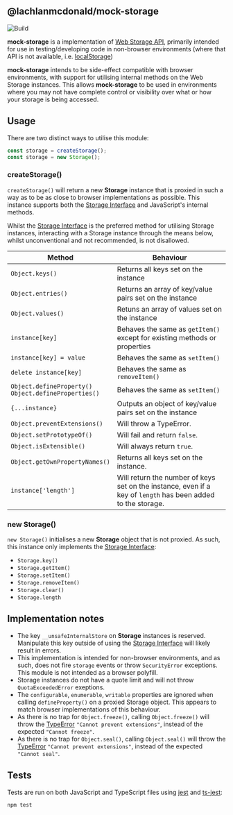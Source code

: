 ## @lachlanmcdonald/mock-storage

![Build](https://github.com/lachlanmcdonald/mock-storage/actions/workflows/build.yml/badge.svg?branch=main)

__mock-storage__ is a implementation of [Web Storage API](https://developer.mozilla.org/en-US/docs/Web/API/Web_Storage_API), primarily intended for use in testing/developing code in non-browser environments (where that API is not available, i.e. [localStorage])

__mock-storage__ intends to be side-effect compatible with browser environments, with support for utilising internal methods on the Web Storage instances. This allows __mock-storage__ to be used in environments where you may not have complete control or visibility over what or how your storage is being accessed.

## Usage

 There are two distinct ways to utilise this module:

 ```ts
const storage = createStorage();
const storage = new Storage();
 ```

### createStorage()

`createStorage()` will return a new __Storage__ instance that is proxied in such a way as to be as close to browser implementations as possible. This instance supports both the [Storage Interface][storage_interface] and JavaScript's internal methods.

Whilst the [Storage Interface][storage_interface] is the preferred method for utilising Storage instances, interacting with a Storage instance through the means below, whilst unconventional and not recommended, is not disallowed.

| Method | Behaviour |
| ----- | ----- |
| `Object.keys()` | Returns all keys set on the instance | 
| `Object.entries()` | Returns an array of key/value pairs set on the instance | 
| `Object.values()` | Retuns an array of values set on the instance | 
| `instance[key]` | Behaves the same as `getItem()` except for existing methods or properties | 
| `instance[key] = value` | Behaves the same as `setItem()` | 
| `delete instance[key]` | Behaves the same as `removeItem()` | 
| `Object.defineProperty()` <br> `Object.defineProperties()` | Behaves the same as `setItem()` | 
| `{...instance}` | Outputs an object of key/value pairs set on the instance | 
| `Object.preventExtensions()` | Will throw a TypeError. | 
| `Object.setPrototypeOf()` | Will fail and return `false`. | 
| `Object.isExtensible()` | Will always return `true`. | 
| `Object.getOwnPropertyNames()` | Returns all keys set on the instance. | 
| `instance['length']` | Will return the number of keys set on the instance, even if a key of `length` has been added to the storage. | 

### new Storage()

`new Storage()` initialises a new __Storage__ object that is not proxied. As such, this instance only implements the [Storage Interface][storage_interface]:

- `Storage.key()`
- `Storage.getItem()`
- `Storage.setItem()`
- `Storage.removeItem()`
- `Storage.clear()`
- `Storage.length`

 ## Implementation notes

- The key `__unsafeInternalStore` on __Storage__ instances is reserved. Manipulate this key outside of using the [Storage Interface][storage_interface] will likely result in errors.
- This implementation is intended for non-browser environments, and as such, does not fire `storage` events or throw `SecurityError` exceptions. This module is not intended as a browser polyfill.
- Storage instances do not have a quote limit and will not throw `QuotaExceededError` exeptions.
- The `configurable`, `enumerable`, `writable` properties are ignored when calling `defineProperty()` on a proxied Storage object. This appears to match browser implementations of this behaviour.
- As there is no trap for `Object.freeze()`, calling `Object.freeze()` will throw the [TypeError] `"Cannot prevent extensions"`, instead of the expected `"Cannot freeze"`.
- As there is no trap for `Object.seal()`, calling `Object.seal()` will throw the [TypeError] `"Cannot prevent extensions"`, instead of the expected `"Cannot seal"`.

## Tests

Tests are run on both JavaScript and TypeScript files using [jest](https://jestjs.io/) and [ts-jest](https://www.npmjs.com/package/ts-jest):

```
npm test
```

[storage_interface]: https://developer.mozilla.org/en-US/docs/Web/API/Storage
[localStorage]: https://developer.mozilla.org/en-US/docs/Web/API/Window/localStorage
[TypeError]: https://developer.mozilla.org/en-US/docs/Web/JavaScript/Reference/Global_Objects/TypeError
